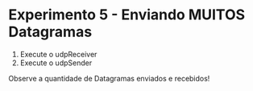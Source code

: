 # Experimento 5 - Enviando MUITOS Datagramas
1. Execute o udpReceiver
2. Execute o udpSender

Observe a quantidade de Datagramas enviados e recebidos!